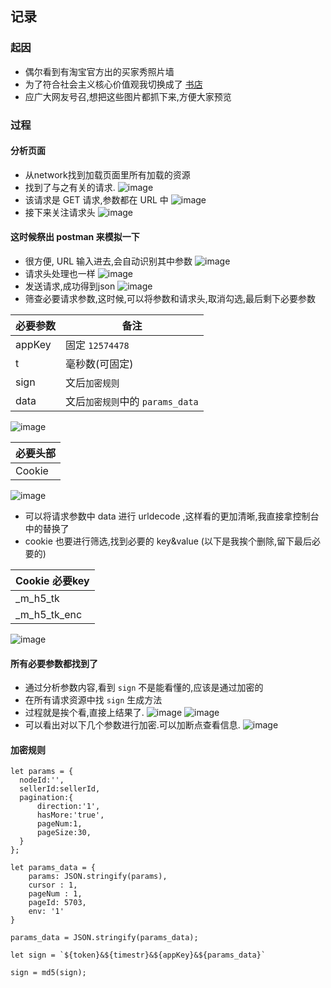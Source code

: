 ## 记录

### 起因

* 偶尔看到有淘宝官方出的买家秀照片墙
* 为了符合社会主义核心价值观我切换成了 [书店][1]
* 应广大网友号召,想把这些图片都抓下来,方便大家预览

### 过程
#### 分析页面
* 从network找到加载页面里所有加载的资源
* 找到了与之有关的请求.
![image](https://upload-images.jianshu.io/upload_images/3982860-3fafbc360a9331cb.jpg?imageMogr2/auto-orient/strip%7CimageView2/2/w/1240)
* 该请求是 GET 请求,参数都在 URL 中
![image](https://upload-images.jianshu.io/upload_images/3982860-04f6ad8c66684cad.jpg?imageMogr2/auto-orient/strip%7CimageView2/2/w/1240)
* 接下来关注请求头
![image](https://upload-images.jianshu.io/upload_images/3982860-f2c0f06c3e6a836f.jpg?imageMogr2/auto-orient/strip%7CimageView2/2/w/1240)
	
#### 这时候祭出 postman 来模拟一下

* 很方便, URL 输入进去,会自动识别其中参数
![image](https://upload-images.jianshu.io/upload_images/3982860-e92be238bcdb5375.jpg?imageMogr2/auto-orient/strip%7CimageView2/2/w/1240)
* 请求头处理也一样
![image](https://upload-images.jianshu.io/upload_images/3982860-18f15c3c4bc12374.jpg?imageMogr2/auto-orient/strip%7CimageView2/2/w/1240)
* 发送请求,成功得到json
![image](https://upload-images.jianshu.io/upload_images/3982860-0c2c8e15ba96bd49.jpg?imageMogr2/auto-orient/strip%7CimageView2/2/w/1240)
* 筛查必要请求参数,这时候,可以将参数和请求头,取消勾选,最后剩下必要参数

必要参数 | 备注 |
---|---|
appKey|固定 `12574478`|
t|毫秒数(可固定)|
sign|文后`加密规则`|
data| 文后`加密规则`中的 `params_data` |
	
![image](https://upload-images.jianshu.io/upload_images/3982860-2291c97f4d719e10.jpg?imageMogr2/auto-orient/strip%7CimageView2/2/w/1240)
	
必要头部 |
---|
Cookie|

![image](https://upload-images.jianshu.io/upload_images/3982860-5d76cfd135a3559c.jpg?imageMogr2/auto-orient/strip%7CimageView2/2/w/1240)
	
* 可以将请求参数中 data 进行 urldecode ,这样看的更加清晰,我直接拿控制台中的替换了
* cookie 也要进行筛选,找到必要的 key&value (以下是我挨个删除,留下最后必要的)

Cookie 必要key |
---|
\_m\_h5_tk |
\_m\_h5\_tk_enc |

![image](https://upload-images.jianshu.io/upload_images/3982860-48334a338c5bdd95.jpg?imageMogr2/auto-orient/strip%7CimageView2/2/w/1240)

#### 所有必要参数都找到了
* 通过分析参数内容,看到 `sign` 不是能看懂的,应该是通过加密的
* 在所有请求资源中找 `sign` 生成方法
* 过程就是挨个看,直接上结果了.
![image](https://upload-images.jianshu.io/upload_images/3982860-7ca857361cb37623.jpg?imageMogr2/auto-orient/strip%7CimageView2/2/w/1240)
![image](https://upload-images.jianshu.io/upload_images/3982860-64f3e530bfd9fda1.jpg?imageMogr2/auto-orient/strip%7CimageView2/2/w/1240)
* 可以看出对以下几个参数进行加密.可以加断点查看信息.
![image](https://upload-images.jianshu.io/upload_images/3982860-38b643da4cf77d12.jpg?imageMogr2/auto-orient/strip%7CimageView2/2/w/1240)


#### 加密规则

```
let params = {
  nodeId:'',
  sellerId:sellerId,
  pagination:{
      direction:'1',
      hasMore:'true',
      pageNum:1,
      pageSize:30,
  }
};

let params_data = {
    params: JSON.stringify(params),
    cursor : 1,
    pageNum : 1,
    pageId: 5703,
    env: '1'
}

params_data = JSON.stringify(params_data);

let sign = `${token}&${timestr}&${appKey}&${params_data}`

sign = md5(sign);
```


[1]: <http://t.cn/EJpYaRj>  "书店"
